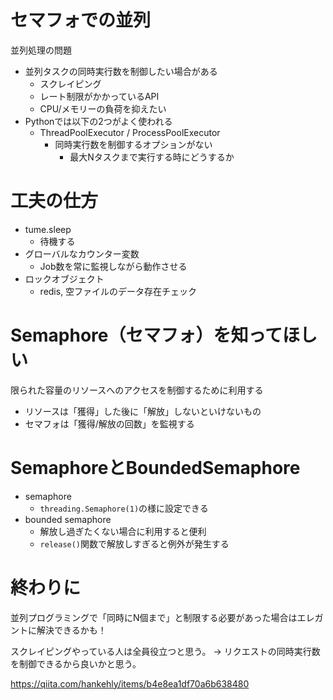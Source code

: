 # セマフォでの並列
並列処理の問題
- 並列タスクの同時実行数を制御したい場合がある
  - スクレイピング
  - レート制限がかかっているAPI
  - CPU/メモリーの負荷を抑えたい
- Pythonでは以下の2つがよく使われる
  - ThreadPoolExecutor / ProcessPoolExecutor
    - 同時実行数を制御するオプションがない
      - 最大Nタスクまで実行する時にどうするか

# 工夫の仕方
- tume.sleep
  - 待機する
- グローバルなカウンター変数
  - Job数を常に監視しながら動作させる
- ロックオブジェクト
  - redis, 空ファイルのデータ存在チェック

# Semaphore（セマフォ）を知ってほしい
限られた容量のリソースへのアクセスを制御するために利用する
- リソースは「獲得」した後に「解放」しないといけないもの
- セマフォは「獲得/解放の回数」を監視する

# SemaphoreとBoundedSemaphore
- semaphore
  - `threading.Semaphore(1)`の様に設定できる
- bounded semaphore
  - 解放し過ぎたくない場合に利用すると便利
  - `release()`関数で解放しすぎると例外が発生する

# 終わりに
並列プログラミングで「同時にN個まで」と制限する必要があった場合はエレガントに解決できるかも！

スクレイピングやっている人は全員役立つと思う。
-> リクエストの同時実行数を制御できるから良いかと思う。

https://qiita.com/hankehly/items/b4e8ea1df70a6b638480

